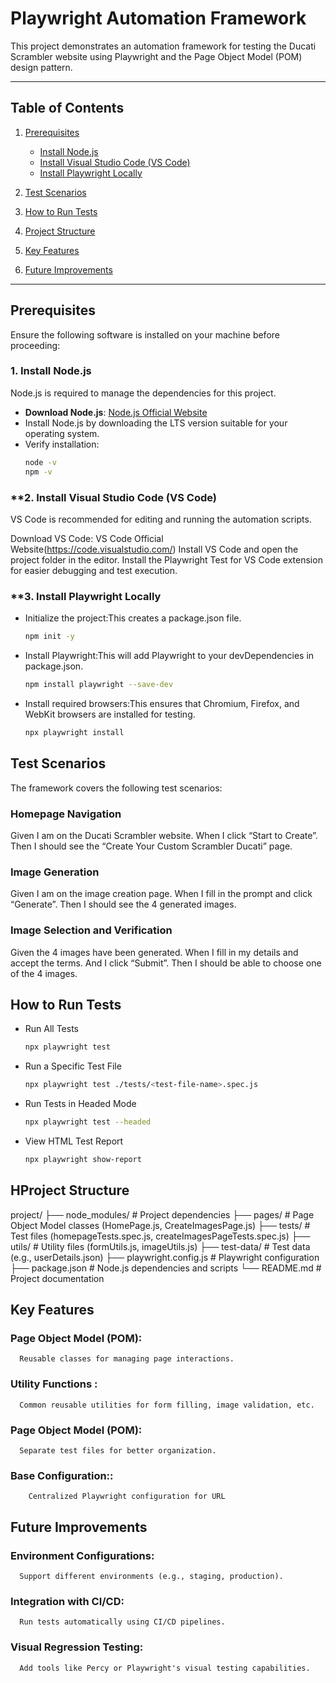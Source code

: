 # **Playwright Automation Framework**

This project demonstrates an automation framework for testing the Ducati Scrambler website using Playwright and the Page Object Model (POM) design pattern.

---

## **Table of Contents**

1. [Prerequisites](#prerequisites)
   - [Install Node.js](#1-install-nodejs)
   - [Install Visual Studio Code (VS Code)](#2-install-visual-studio-code-vs-code)
   - [Install Playwright Locally](#3-install-playwright-locally)

2. [Test Scenarios](#test-scenarios)
3. [How to Run Tests](#how-to-run-tests)
4. [Project Structure](#project-structure)
5. [Key Features](#key-features)
6. [Future Improvements](#future-improvements)

---

## **Prerequisites**

Ensure the following software is installed on your machine before proceeding:

### **1. Install Node.js**

Node.js is required to manage the dependencies for this project.

- **Download Node.js**: [Node.js Official Website](https://nodejs.org/)
- Install Node.js by downloading the LTS version suitable for your operating system.
- Verify installation:
  ```bash
  node -v
  npm -v

### **2. Install Visual Studio Code (VS Code)
VS Code is recommended for editing and running the automation scripts.

Download VS Code: VS Code Official Website(https://code.visualstudio.com/)
Install VS Code and open the project folder in the editor.
Install the Playwright Test for VS Code extension for easier debugging and test execution.

### **3. Install Playwright Locally
- Initialize the project:This creates a package.json file.
  ```bash
  npm init -y
- Install Playwright:This will add Playwright to your devDependencies in package.json.
  ```bash
  npm install playwright --save-dev
- Install required browsers:This ensures that Chromium, Firefox, and WebKit browsers are installed for testing.
  ```bash
  npx playwright install

## **Test Scenarios**
The framework covers the following test scenarios:

### **Homepage Navigation**

Given I am on the Ducati Scrambler website.
When I click “Start to Create”.
Then I should see the “Create Your Custom Scrambler Ducati” page.

### **Image Generation**

Given I am on the image creation page.
When I fill in the prompt and click “Generate”.
Then I should see the 4 generated images.

### **Image Selection and Verification**

Given the 4 images have been generated.
When I fill in my details and accept the terms.
And I click “Submit”.
Then I should be able to choose one of the 4 images.


## **How to Run Tests**
- Run All Tests
  ```bash
  npx playwright test
- Run a Specific Test File
  ```bash
  npx playwright test ./tests/<test-file-name>.spec.js
- Run Tests in Headed Mode
  ```bash
  npx playwright test --headed
- View HTML Test Report
  ```bash
  npx playwright show-report

## **HProject Structure**
project/
├── node_modules/        # Project dependencies
├── pages/               # Page Object Model classes (HomePage.js, CreateImagesPage.js)
├── tests/               # Test files (homepageTests.spec.js, createImagesPageTests.spec.js)
├── utils/               # Utility files (formUtils.js, imageUtils.js)
├── test-data/           # Test data (e.g., userDetails.json)
├── playwright.config.js # Playwright configuration
├── package.json         # Node.js dependencies and scripts
└── README.md            # Project documentation

## **Key Features**

### **Page Object Model (POM):**
      Reusable classes for managing page interactions.
### **Utility Functions :**
      Common reusable utilities for form filling, image validation, etc.
### **Page Object Model (POM):**
      Separate test files for better organization.  
### **Base Configuration::**
        Centralized Playwright configuration for URL

## **Future Improvements**

### **Environment Configurations:**
      Support different environments (e.g., staging, production).
### **Integration with CI/CD:** 
      Run tests automatically using CI/CD pipelines.
### **Visual Regression Testing:** 
      Add tools like Percy or Playwright's visual testing capabilities.
